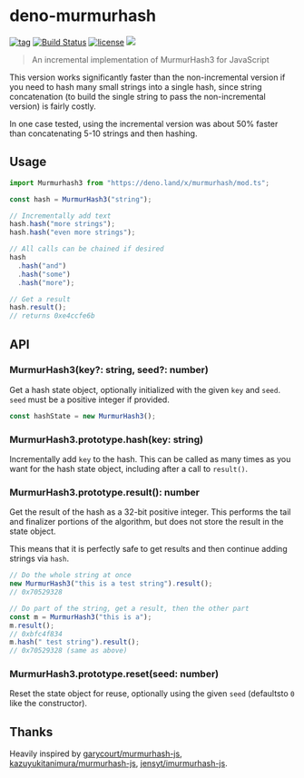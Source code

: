 # deno-murmurhash

[![tag](https://img.shields.io/github/release/justjavac/deno-murmurhash)](https://github.com/justjavac/deno-murmurhash/releases)
[![Build Status](https://github.com/justjavac/deno-murmurhash/workflows/ci/badge.svg?branch=master)](https://github.com/justjavac/deno-murmurhash/actions)
[![license](https://img.shields.io/github/license/justjavac/deno-murmurhash)](https://github.com/justjavac/deno-murmurhash/blob/master/LICENSE)
[![](https://img.shields.io/badge/deno-v0.26.0-green.svg)](https://github.com/denoland/deno)

> An incremental implementation of MurmurHash3 for JavaScript

This version works significantly faster than the non-incremental version if you
need to hash many small strings into a single hash,
since string concatenation (to build the single string to pass the non-incremental version)
is fairly costly.

In one case tested, using the incremental version was about 50% faster
than concatenating 5-10 strings and then hashing.

## Usage

```ts
import Murmurhash3 from "https://deno.land/x/murmurhash/mod.ts";

const hash = MurmurHash3("string");

// Incrementally add text
hash.hash("more strings");
hash.hash("even more strings");

// All calls can be chained if desired
hash
  .hash("and")
  .hash("some")
  .hash("more");

// Get a result
hash.result();
// returns 0xe4ccfe6b
```

## API

### MurmurHash3(key?: string, seed?: number)

Get a hash state object, optionally initialized with the given `key` and `seed`.
`seed` must be a positive integer if provided.

```ts
const hashState = new MurmurHash3();
```

### MurmurHash3.prototype.hash(key: string)

Incrementally add `key` to the hash.
This can be called as many times as you want for the hash state object,
including after a call to `result()`.

### MurmurHash3.prototype.result(): number

Get the result of the hash as a 32-bit positive integer.
This performs the tail and finalizer portions of the algorithm,
but does not store the result in the state object.

This means that it is perfectly safe to get results and then continue adding strings via `hash`.

```ts
// Do the whole string at once
new MurmurHash3("this is a test string").result();
// 0x70529328

// Do part of the string, get a result, then the other part
const m = MurmurHash3("this is a");
m.result();
// 0xbfc4f834
m.hash(" test string").result();
// 0x70529328 (same as above)
```

### MurmurHash3.prototype.reset(seed: number)

Reset the state object for reuse, optionally using the given `seed`
(defaultsto `0` like the constructor).

## Thanks

Heavily inspired by [garycourt/murmurhash-js](https://github.com/garycourt/murmurhash-js),
[kazuyukitanimura/murmurhash-js](https://github.com/kazuyukitanimura/murmurhash-js),
[jensyt/imurmurhash-js](https://github.com/jensyt/imurmurhash-js).
